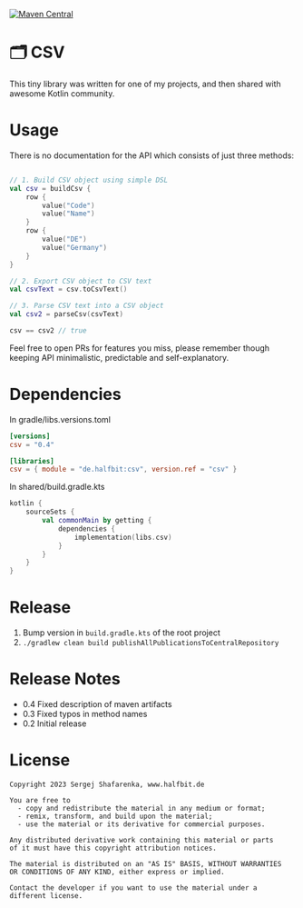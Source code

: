 [![Maven Central](http://img.shields.io/maven-central/v/de.halfbit/csv.svg)](https://central.sonatype.com/artifact/de.halfbit/csv)

# 🗂 CSV ️

This tiny library was written for one of my projects, and then shared with awesome Kotlin community. 

# Usage

There is no documentation for the API which consists of just three methods:
```kotlin

// 1. Build CSV object using simple DSL
val csv = buildCsv {
    row {
        value("Code")
        value("Name")
    }
    row {
        value("DE")
        value("Germany")
    }
}

// 2. Export CSV object to CSV text
val csvText = csv.toCsvText()

// 3. Parse CSV text into a CSV object
val csv2 = parseCsv(csvText)

csv == csv2 // true
```

Feel free to open PRs for features you miss, please remember though keeping API minimalistic, predictable and self-explanatory.

# Dependencies

In gradle/libs.versions.toml
```toml
[versions]
csv = "0.4"

[libraries]
csv = { module = "de.halfbit:csv", version.ref = "csv" }
```

In shared/build.gradle.kts
```kotlin
kotlin {
    sourceSets {
        val commonMain by getting {
            dependencies {
                implementation(libs.csv)
            }
        }
    }
}
```

# Release

1. Bump version in `build.gradle.kts` of the root project
2. `./gradlew clean build publishAllPublicationsToCentralRepository`

# Release Notes

- 0.4 Fixed description of maven artifacts 
- 0.3 Fixed typos in method names
- 0.2 Initial release

# License
```
Copyright 2023 Sergej Shafarenka, www.halfbit.de

You are free to
  - copy and redistribute the material in any medium or format;
  - remix, transform, and build upon the material;
  - use the material or its derivative for commercial purposes.

Any distributed derivative work containing this material or parts 
of it must have this copyright attribution notices.

The material is distributed on an "AS IS" BASIS, WITHOUT WARRANTIES 
OR CONDITIONS OF ANY KIND, either express or implied.

Contact the developer if you want to use the material under a 
different license.
```
